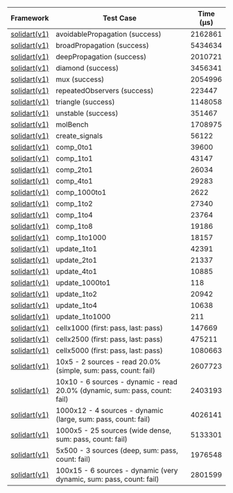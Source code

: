 | Framework | Test Case | Time (μs) |
| --- | --- | --- |
| [solidart(v1)](https://github.com/nank1ro/solidart) | avoidablePropagation (success) | 2162861 |
| [solidart(v1)](https://github.com/nank1ro/solidart) | broadPropagation (success) | 5434634 |
| [solidart(v1)](https://github.com/nank1ro/solidart) | deepPropagation (success) | 2010721 |
| [solidart(v1)](https://github.com/nank1ro/solidart) | diamond (success) | 3456341 |
| [solidart(v1)](https://github.com/nank1ro/solidart) | mux (success) | 2054996 |
| [solidart(v1)](https://github.com/nank1ro/solidart) | repeatedObservers (success) | 223447 |
| [solidart(v1)](https://github.com/nank1ro/solidart) | triangle (success) | 1148058 |
| [solidart(v1)](https://github.com/nank1ro/solidart) | unstable (success) | 351467 |
| [solidart(v1)](https://github.com/nank1ro/solidart) | molBench | 1708975 |
| [solidart(v1)](https://github.com/nank1ro/solidart) | create_signals | 56122 |
| [solidart(v1)](https://github.com/nank1ro/solidart) | comp_0to1 | 39600 |
| [solidart(v1)](https://github.com/nank1ro/solidart) | comp_1to1 | 43147 |
| [solidart(v1)](https://github.com/nank1ro/solidart) | comp_2to1 | 26034 |
| [solidart(v1)](https://github.com/nank1ro/solidart) | comp_4to1 | 29283 |
| [solidart(v1)](https://github.com/nank1ro/solidart) | comp_1000to1 | 2622 |
| [solidart(v1)](https://github.com/nank1ro/solidart) | comp_1to2 | 27340 |
| [solidart(v1)](https://github.com/nank1ro/solidart) | comp_1to4 | 23764 |
| [solidart(v1)](https://github.com/nank1ro/solidart) | comp_1to8 | 19186 |
| [solidart(v1)](https://github.com/nank1ro/solidart) | comp_1to1000 | 18157 |
| [solidart(v1)](https://github.com/nank1ro/solidart) | update_1to1 | 42391 |
| [solidart(v1)](https://github.com/nank1ro/solidart) | update_2to1 | 21337 |
| [solidart(v1)](https://github.com/nank1ro/solidart) | update_4to1 | 10885 |
| [solidart(v1)](https://github.com/nank1ro/solidart) | update_1000to1 | 118 |
| [solidart(v1)](https://github.com/nank1ro/solidart) | update_1to2 | 20942 |
| [solidart(v1)](https://github.com/nank1ro/solidart) | update_1to4 | 10638 |
| [solidart(v1)](https://github.com/nank1ro/solidart) | update_1to1000 | 211 |
| [solidart(v1)](https://github.com/nank1ro/solidart) | cellx1000 (first: pass, last: pass) | 147669 |
| [solidart(v1)](https://github.com/nank1ro/solidart) | cellx2500 (first: pass, last: pass) | 475211 |
| [solidart(v1)](https://github.com/nank1ro/solidart) | cellx5000 (first: pass, last: pass) | 1080663 |
| [solidart(v1)](https://github.com/nank1ro/solidart) | 10x5 - 2 sources - read 20.0% (simple, sum: pass, count: fail) | 2607723 |
| [solidart(v1)](https://github.com/nank1ro/solidart) | 10x10 - 6 sources - dynamic - read 20.0% (dynamic, sum: pass, count: fail) | 2403193 |
| [solidart(v1)](https://github.com/nank1ro/solidart) | 1000x12 - 4 sources - dynamic (large, sum: pass, count: fail) | 4026141 |
| [solidart(v1)](https://github.com/nank1ro/solidart) | 1000x5 - 25 sources (wide dense, sum: pass, count: fail) | 5133301 |
| [solidart(v1)](https://github.com/nank1ro/solidart) | 5x500 - 3 sources (deep, sum: pass, count: fail) | 1976548 |
| [solidart(v1)](https://github.com/nank1ro/solidart) | 100x15 - 6 sources - dynamic (very dynamic, sum: pass, count: fail) | 2801599 |
